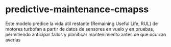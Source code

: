 # predictive-maintenance-cmapss
Este modelo predice la vida útil restante (Remaining Useful Life, RUL) de motores turbofan a partir de datos de sensores en vuelo y en pruebas, permitiendo anticipar fallos y planificar mantenimiento antes de que ocurran averías
